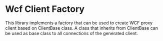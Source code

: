 Wcf Client Factory
================
This library implements a factory that can be used to create WCF proxy client based on ClientBase<T> class.
A class that inherits from ClientBase<T> can be used as base class to all connections of the generated client.
